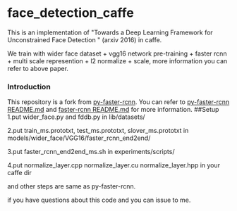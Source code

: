# face_detection_caffe
This is an implementation of "Towards a Deep Learning Framework for Unconstrained Face Detection " (arxiv 2016) in caffe.

We train with wider face dataset + vgg16 network pre-training + faster rcnn + multi scale 
 represention + l2 normalize + scale, more information you can refer to above paper.
### Introduction
This repository is a fork from [py-faster-rcnn](https://github.com/rbgirshick/py-faster-rcnn).
You can refer to [py-faster-rcnn README.md](https://github.com/rbgirshick/py-faster-rcnn/blob/master/README.md) and [faster-rcnn README.md](https://github.com/ShaoqingRen/faster_rcnn/blob/master/README.md) for more information.
##Setup
1.put wider_face.py and fddb.py in lib/datasets/ 

2.put train_ms.prototxt, test_ms.prototxt, slover_ms.prototxt in models/wider_face/VGG16/faster_rcnn_end2end/

3.put faster_rcnn_end2end_ms.sh in experiments/scripts/

4.put normalize_layer.cpp normalize_layer.cu normalize_layer.hpp in your caffe dir

and other steps are same as py-faster-rcnn.

if you have questions about this code and you can issue to me.
